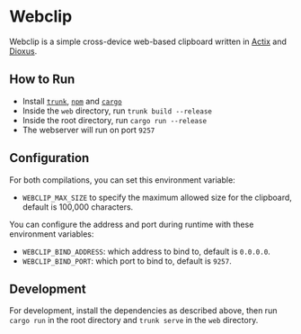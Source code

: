 # Webclip

Webclip is a simple cross-device web-based clipboard written in
[Actix](https://actix.rs/) and [Dioxus](https://dioxuslabs.com/).

## How to Run

- Install [`trunk`](https://trunkrs.dev/), [`npm`](https://www.npmjs.com/) and
  [`cargo`](https://rustup.rs/)
- Inside the `web` directory, run `trunk build --release`
- Inside the root directory, run `cargo run --release`
- The webserver will run on port `9257`

## Configuration

For both compilations, you can set this environment variable:

- `WEBCLIP_MAX_SIZE` to specify the maximum allowed size for the clipboard,
  default is 100,000 characters.

You can configure the address and port during runtime with these environment
variables:

- `WEBCLIP_BIND_ADDRESS`: which address to bind to, default is `0.0.0.0`.
- `WEBCLIP_BIND_PORT`: which port to bind to, default is `9257`.

## Development

For development, install the dependencies as described above, then run
`cargo run` in the root directory and `trunk serve` in the `web` directory.
